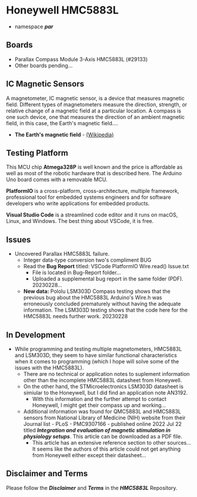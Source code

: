 # Honeywell HMC5883L

- namespace ***par***

## Boards

- Parallax Compass Module 3-Axis HMC5883L (#29133)
- Other boards pending...

## IC Magnetic Sensors

A magnetometer, IC magnetic sensor, is a device that measures magnetic field. Different types of magnetometers measure the direction, strength, or relative change of a magnetic field at a particular location. A compass is one such device, one that measures the direction of an ambient magnetic field, in this case, the Earth's magnetic field....

- **The Earth's magnetic field** - [(Wikipedia)](https://en.wikipedia.org/wiki/Earth%27s_magnetic_field)

## Testing Platform

This MCU chip **Atmega328P** is well known and the price is affordable as well as most of the robotic hardware that is described here. The Arduino Uno board comes with a removable MCU.

**PlatformIO** is a cross-platform, cross-architecture, multiple framework, professional tool for embedded systems engineers and for software developers who write applications for embedded products. 

**Visual Studio Code** is a streamlined code editor and it runs on macOS, Linux, and Windows. The best thing about VSCode, it is free.

## Issues

- Uncovered Parallax HMC5883L failure.
    - Integer data-type conversion two's compliment BUG
    - Read the  **Bug Report** titled: VSCode PlatformIO Wire.read() Issue.txt
        - File is located in Bug-Report folder...
        - Uploaded a supplemental bug report in the same folder (PDF). 20230228...
    - **New data:** Pololu LSM303D Compass testing shows that the previous bug about the HMC5883L Arduino's Wire.h was erroneously concluded prematurely without having the adequate information. The LSM303D testing shows that the code here for the HMC5883L needs further work. 20230228
  
## In Development

- While programming and testing multiple magnetometers, HMC5883L and LSM303D, they seem to have similar functional characteristics when it comes to programming (which I hope will solve some of the issues with the HMC5883L). 
    - There are no technical or application notes to suplement information other than the incomplete HMC5883L datasheet from Honeywell.
    - On the other hand, the STMicroelectronics LSM303D datasheet is simiular to the Honeywell, but I did find an application note AN3192.
        - With this information and the further attempt to contact Honeywell, I might get their compass up and working...
    - Additional information was found for QMC5883L and HMC5883L sensors from National Library of Medicine (NIH) website from their Journal list - PLoS - PMC9307166 - published online 2022 Jul 22 titled ***Integration and evaluation of magnetic stimulation in physiology setups***. This article can be downloaded as a PDF file.
        - This article has an extensive reference section to other sources... It seems like the authors of this article could not get anything from Honeywell either except their datasheet...

## Disclaimer and Terms

Please follow the ***Disclaimer*** and ***Terms*** in the ***HMC5883L*** Repository.
